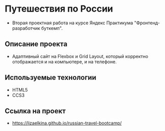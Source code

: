 # Путешествия по России

- Вторая проектная работа на курсе Яндекс Практикума "Фронтенд-разработчик буткемп".

## Описание проекта

- Адаптивный сайт на Flexbox и Grid Layout, который корректно отображается и на
  компьютере, и на телефоне.

## Используемые технологии

- HTML5
- CCS3

## Ссылка на проект

- https://lizaelkina.github.io/russian-travel-bootcamp/
